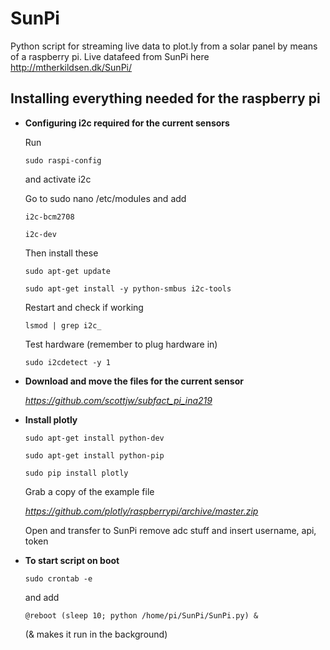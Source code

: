 # SunPi 
Python script for streaming live data to plot.ly from a solar panel by means of a raspberry pi.
Live datafeed from SunPi here http://mtherkildsen.dk/SunPi/

## Installing everything needed for the raspberry pi

* **Configuring i2c required for the current sensors**
 
  Run

      sudo raspi-config

  and activate i2c

  Go to sudo nano /etc/modules and add

      i2c-bcm2708
  
      i2c-dev


  Then install these

      sudo apt-get update
  
      sudo apt-get install -y python-smbus i2c-tools


  Restart and check if working 
  
      lsmod | grep i2c_

  Test hardware (remember to plug hardware in)
  
      sudo i2cdetect -y 1

* **Download and move the files for the current sensor** 
 
  *https://github.com/scottjw/subfact_pi_ina219*


* **Install plotly** 

      sudo apt-get install python-dev
  
      sudo apt-get install python-pip
  
      sudo pip install plotly 

  Grab a copy of the example file 
  
  *https://github.com/plotly/raspberrypi/archive/master.zip*

  Open and transfer to SunPi
  remove adc stuff and insert username, api, token

* **To start script on boot** 

      sudo crontab -e

  and add 

      @reboot (sleep 10; python /home/pi/SunPi/SunPi.py) &

  (& makes it run in the background)
